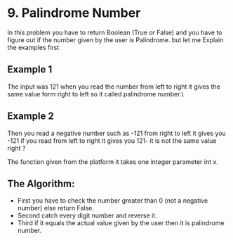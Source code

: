 # 9. Palindrome Number
In this problem you have to return Boolean (True or False) and you have to figure out if the number given by the user is Palindrome. but let me Explain the examples first

## Example 1
The input was 121 when you read the number from left to right it gives the same value form right to left so it called palindrome number.\

## Example 2 
Then you read a negative number such as -121 from right to left it gives you -121 if you read from left to right it gives you 121- it is not the same value right ?

The function given from the platform it takes one integer parameter int x.

## The Algorithm:
- First you have to check the number greater than 0 (not a negative number) else return False.
- Second catch every digit number and reverse it.
- Third if it equals the actual value given by the user then it is palindrome number.
